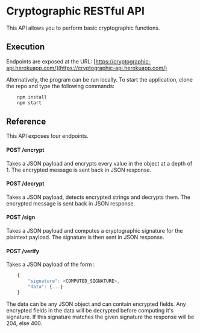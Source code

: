 # Cryptographic RESTful API

This API allows you to perform basic cryptographic functions.

## Execution
Endpoints are exposed at the URL: [https://cryptographic-api.herokuapp.com/](https://cryptographic-api.herokuapp.com/)

Alternatively, the program can be run locally. To start the application, clone the repo and type the following commands:
```javascript
    npm install
    npm start
```
## Reference
This API exposes four endpoints.

#### **POST** /encrypt
Takes a JSON payload and encrypts every value in the object at a depth of 1. The encrypted message is sent back in JSON response.

#### **POST** /decrypt
Takes a JSON payload, detects encrypted strings and decrypts them. The encrypted message is sent back in JSON response.

#### **POST** /sign
Takes a JSON payload and computes a cryptographic signature for the plaintext payload. The signature is then sent in JSON response.

#### **POST** /verify
Takes a JSON payload of the form :
```javascript
    {
        "signature": <COMPUTED_SIGNATURE>,
        "data": {...}
    }
```
The data can be any JSON object and can contain encrypted fields. Any encrypted fields in the data will be decrypted before computing it's signature. If this signature matches the given signature the response will be 204, else 400. 
